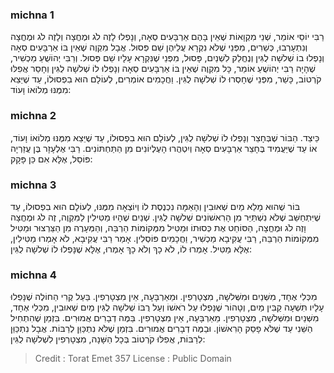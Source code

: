 
### michna 1
רַבִּי יוֹסֵי אוֹמֵר, שְׁנֵי מִקְוָאוֹת שֶׁאֵין בָּהֶם אַרְבָּעִים סְאָה, וְנָפְלוּ לָזֶה לֹג וּמֶחֱצָה וְלָזֶה לֹג וּמֶחֱצָה וְנִתְעָרְבוּ, כְּשֵׁרִים, מִפְּנֵי שֶׁלֹּא נִקְרָא עֲלֵיהֶן שֵׁם פְּסוּל. אֲבָל מִקְוֶה שֶׁאֵין בּוֹ אַרְבָּעִים סְאָה וְנָפְלוּ בוֹ שְׁלשָׁה לֻגִּין וְנֶחֱלַק לִשְׁנַיִם, פָּסוּל, מִפְּנֵי שֶׁנִּקְרָא עָלָיו שֵׁם פְּסוּל. וְרַבִּי יְהוֹשֻׁעַ מַכְשִׁיר, שֶׁהָיָה רַבִּי יְהוֹשֻׁעַ אוֹמֵר, כָּל מִקְוֶה שֶׁאֵין בּוֹ אַרְבָּעִים סְאָה וְנָפְלוּ לוֹ שְׁלשָׁה לֻגִּין וְחָסַר אֲפִלּוּ קֹרְטוֹב, כָּשֵׁר, מִפְּנֵי שֶׁחָסְרוּ לוֹ שְׁלשָׁה לֻגִּין. וַחֲכָמִים אוֹמְרִים, לְעוֹלָם הוּא בִפְסוּלוֹ, עַד שֶׁיֵּצֵא מִמֶּנּוּ מְלוֹאוֹ וָעוֹד: 

### michna 2
כֵּיצַד. הַבּוֹר שֶׁבְּחָצֵר וְנָפְלוּ לוֹ שְׁלשָׁה לֻגִּין, לְעוֹלָם הוּא בִפְסוּלוֹ, עַד שֶׁיֵּצֵא מִמֶּנּוּ מְלוֹאוֹ וָעוֹד, אוֹ עַד שֶׁיַּעֲמִיד בֶּחָצֵר אַרְבָּעִים סְאָה וְיִטְהֲרוּ הָעֶלְיוֹנִים מִן הַתַּחְתּוֹנִים. רַבִּי אֶלְעָזָר בֶּן עֲזַרְיָה פּוֹסֵל, אֶלָּא אִם כֵּן פָּקָק: 

### michna 3
בּוֹר שֶׁהוּא מָלֵא מַיִם שְׁאוּבִין וְהָאַמָּה נִכְנֶסֶת לוֹ וְיוֹצְאָה מִמֶּנּוּ, לְעוֹלָם הוּא בִפְסוּלוֹ, עַד שֶׁיִּתְחַשֵּׁב שֶׁלֹּא נִשְׁתַּיֵּר מִן הָרִאשׁוֹנִים שְׁלשָׁה לֻגִּין. שְׁנַיִם שֶׁהָיוּ מַטִּילִין לַמִּקְוֶה, זֶה לֹג וּמֶחֱצָה וָזֶה לֹג וּמֶחֱצָה, הַסּוֹחֵט אֶת כְּסוּתוֹ וּמַטִּיל מִמְּקוֹמוֹת הַרְבֵּה, וְהַמְּעָרֶה מִן הַצַּרְצוּר וּמַטִּיל מִמְּקוֹמוֹת הַרְבֵּה, רַבִּי עֲקִיבָא מַכְשִׁיר, וַחֲכָמִים פּוֹסְלִין. אָמַר רַבִּי עֲקִיבָא, לֹא אָמְרוּ מַטִּילִין, אֶלָּא מַטִּיל. אָמְרוּ לוֹ, לֹא כָךְ וְלֹא כָךְ אָמְרוּ, אֶלָּא שֶׁנָּפְלוּ לוֹ שְׁלשָׁה לֻגִּין: 

### michna 4
מִכְּלִי אֶחָד, מִשְּׁנַיִם וּמִשְּׁלשָׁה, מִצְטָרְפִין. וּמֵאַרְבָּעָה, אֵין מִצְטָרְפִין. בַּעַל קֶרִי הַחוֹלֶה שֶׁנָּפְלוּ עָלָיו תִּשְׁעָה קַבִּין מַיִם, וְטָהוֹר שֶׁנָּפְלוּ עַל רֹאשׁוֹ וְעַל רֻבּוֹ שְׁלשָׁה לֻגִּין מַיִם שְׁאוּבִין, מִכְּלִי אֶחָד, מִשְּׁנַיִם וּמִשְּׁלשָׁה, מִצְטָרְפִין. מֵאַרְבָּעָה, אֵין מִצְטָרְפִין. בַּמֶּה דְבָרִים אֲמוּרִים. בִּזְמַן שֶׁהִתְחִיל הַשֵּׁנִי עַד שֶׁלֹּא פָסַק הָרִאשׁוֹן. וּבַמֶּה דְבָרִים אֲמוּרִים. בִּזְמַן שֶׁלֹּא נִתְכַּוֵּן לְרַבּוֹת. אֲבָל נִתְכַּוֵּן לְרַבּוֹת, אֲפִלּוּ קֹרְטוֹב בְּכָל הַשָּׁנָה, מִצְטָרְפִין לִשְׁלשָׁה לֻגִּין: 

>Credit : Torat Emet 357
>License : Public Domain 